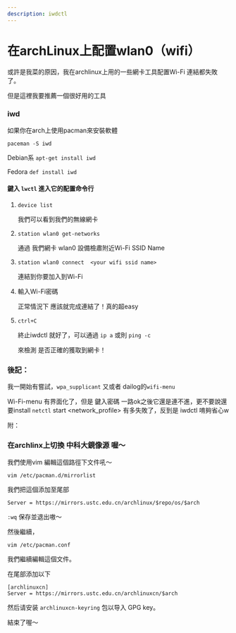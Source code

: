 ```yaml
---
description: iwdctl
---
```


# 在archLinux上配置wlan0（wifi）

或許是我菜的原因，我在archlinux上用的一些網卡工具配置Wi-Fi 連結都失敗了。

但是這裡我要推薦一個很好用的工具

### iwd

如果你在arch上使用pacman來安裝軟體

`paceman -S iwd`

Debian系 `apt-get install iwd`

Fedora `def install iwd`

#### 鍵入 `lwctl` 進入它的配置命令行

1.  ```
    device list
    ```

    我們可以看到我們的無線網卡
2.  ```
    station wlan0 get-networks
    ```

    通過 我們網卡 wlan0 設備檢肅附近Wi-Fi SSID Name
3.  ```
    station wlan0 connect  <your wifi ssid name>
    ```

    連結到你要加入到Wi-Fi
4.  輸入Wi-Fi密碼

    正常情況下 應該就完成連結了！真的超easy
5.  ```
    ctrl+C
    ```

    終止iwdctl 就好了，可以通過 `ip a` 或則 `ping -c`

    來檢測 是否正確的獲取到網卡！





### 後記：

我一開始有嘗試，`wpa_supplicant` 又或者 dailog的`wifi-menu`

Wi-Fi-menu 有界面化了，但是 鍵入密碼 一路ok之後它還是連不進，更不要說還要install `netctl` start \<network\_profile> 有多失敗了，反到是 iwdctl 唷夠省心w

附：

### 在archlinx上切換 中科大鏡像源 喔～

我們使用vim 編輯這個路徑下文件吼～

```
vim /etc/pacman.d/mirrorlist
```

我們把這個添加至尾部

```
Server = https://mirrors.ustc.edu.cn/archlinux/$repo/os/$arch
```

`:wq` 保存並退出嗷～

然後繼續，

```
vim /etc/pacman.conf
```

我們繼續編輯這個文件。

在尾部添加以下

```
[archlinuxcn]
Server = https://mirrors.ustc.edu.cn/archlinuxcn/$arch
```

然后请安装 `archlinuxcn-keyring` 包以导入 GPG key。



結束了喔～
